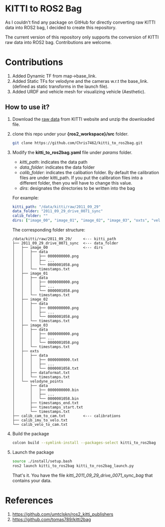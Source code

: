 # KITTI to ROS2 Bag
As I couldn't find any package on GitHub for directly converting raw KITTI data into ROS2 bag, I decided to create this repository.

The current version of this repository only supports the conversion of KITTI raw data into ROS2 bag. Contributions are welcome.

# Contributions #
1. Added Dynamic TF from map->base_link.
2. Added Static TFs for velodyne and the cameras w.r.t the base_link. (defined as static transforms in the launch file).
3. Added URDF and vehicle mesh for visualizing vehicle (Aesthetic).

## How to use it?
1. Download the [raw data](https://www.cvlibs.net/datasets/kitti/raw_data.php) from KITTI website and unzip the downloaded file.
2. clone this repo under your **{ros2_workspace}/src** folder.
    ```bash
    git clone https://github.com/Chris7462/kitti_to_ros2bag.git
    ```
3. Modify the **kitti_to_ros2bag.yaml** file under *params* folder.
    * *kitti_path*: indicates the data path
    * *data_folder*: indicates the data folder
    * *calib_folder*: indicates the calibation folder. By default the calibration files are under kitti_path. If you put the calibration files into a different folder, then you will have to change this value.
    * *dirs*: designates the directories to be written into the bag

    For example:

    ```yaml
    kitti_path: "/data/kitti/raw/2011_09_29"
    data_folder: "2011_09_29_drive_0071_sync"
    calib_folder: ""
    dirs: ["image_00", "image_01", "image_02", "image_03", "oxts", "velodyne_points"]
    ```
    The corresponding folder structure:
    ```
    /data/kitti/raw/2011_09_29/     <--- kitti_path
    ├── 2011_09_29_drive_0071_sync  <--- data_folder
    │   ├── image_00                <--- dirs
    │   │   ├── data
    │   │   │   ├── 0000000000.png
    │   │   │   ├── ...
    │   │   │   └── 0000001058.png
    │   │   └── timestamps.txt
    │   ├── image_01
    │   │   ├── data
    │   │   │   ├── 0000000000.png
    │   │   │   ├── ...
    │   │   │   └── 0000001058.png
    │   │   └── timestamps.txt
    │   ├── image_02
    │   │   ├── data
    │   │   │   ├── 0000000000.png
    │   │   │   ├── ...
    │   │   │   └── 0000001058.png
    │   │   └── timestamps.txt
    │   ├── image_03
    │   │   ├── data
    │   │   │   ├── 0000000000.png
    │   │   │   ├── ...
    │   │   │   └── 0000001058.png
    │   │   └── timestamps.txt
    │   ├── oxts
    │   │   ├── data
    │   │   │   ├── 0000000000.txt
    │   │   │   ├── ...
    │   │   │   └── 0000001058.txt
    │   │   ├── dataformat.txt
    │   │   └── timestamps.txt
    │   └── velodyne_points
    │       ├── data
    │       │   ├── 0000000000.bin
    │       │   ├── ...
    │       │   └── 0000001058.bin
    │       ├── timestamps_end.txt
    │       ├── timestamps_start.txt
    │       └── timestamps.txt
    ├── calib_cam_to_cam.txt        <--- calibrations
    ├── calib_imu_to_velo.txt
    └── calib_velo_to_cam.txt
    ```
4. Build the package
    ```bash
    colcon build --symlink-install --packages-select kitti_to_ros2bag
    ```
5. Launch the package
    ```bash
    source ./install/setup.bash
    ros2 launch kitti_to_ros2bag kitti_to_ros2bag_launch.py
    ```
    That's it. You have the file *kitti_2011_09_29_drive_0071_sync_bag* that contains your data.

# References
1. https://github.com/umtclskn/ros2_kitti_publishers
2. https://github.com/tomas789/kitti2bag
